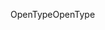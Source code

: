 <span data-ttu-id="da9b8-101">OpenType</span><span class="sxs-lookup"><span data-stu-id="da9b8-101">OpenType</span></span>